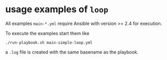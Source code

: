# usage examples of `loop`

All examples `main-*.yml` require Ansible with version >= 2.4 for execution.

To execute the examples start them like 

    ./run-playbook.sh main-simple-loop.yml

a `.log` file is created with the same basename as the playbook.